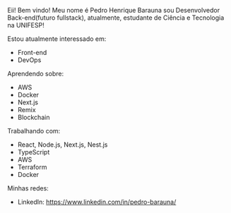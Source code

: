 Eii! Bem vindo! Meu nome é Pedro Henrique Barauna sou Desenvolvedor Back-end(futuro fullstack), atualmente, estudante de Ciência e Tecnologia na UNIFESP!

Estou atualmente interessado em:
- Front-end
- DevOps

Aprendendo sobre:
- AWS
- Docker
- Next.js
- Remix
- Blockchain

Trabalhando com:

- React, Node.js, Next.js, Nest.js
- TypeScript
- AWS
- Terraform
- Docker

Minhas redes:
- LinkedIn: https://www.linkedin.com/in/pedro-barauna/
